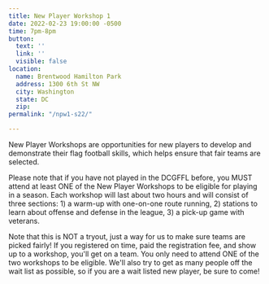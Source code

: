 ```yaml
---
title: New Player Workshop 1
date: 2022-02-23 19:00:00 -0500
time: 7pm-8pm
button:
  text: ''
  link: ''
  visible: false
location:
  name: Brentwood Hamilton Park
  address: 1300 6th St NW
  city: Washington
  state: DC
  zip: 
permalink: "/npw1-s22/"

---
```

New Player Workshops are opportunities for new players to develop and demonstrate their flag football skills, which helps ensure that fair teams are selected. 

Please note that if you have not played in the DCGFFL before, you MUST attend at least ONE of the New Player Workshops to be eligible for playing in a season. Each workshop will last about two hours and will consist of three sections: 1) a warm-up with one-on-one route running, 2) stations to learn about offense and defense in the league, 3) a pick-up game with veterans.

Note that this is NOT a tryout, just a way for us to make sure teams are picked fairly!  If you registered on time, paid the registration fee, and show up to a workshop, you'll get on a team.  You only need to attend ONE of the two workshops to be eligible.  We'll also try to get as many people off the wait list as possible, so if you are a wait listed new player, be sure to come!  